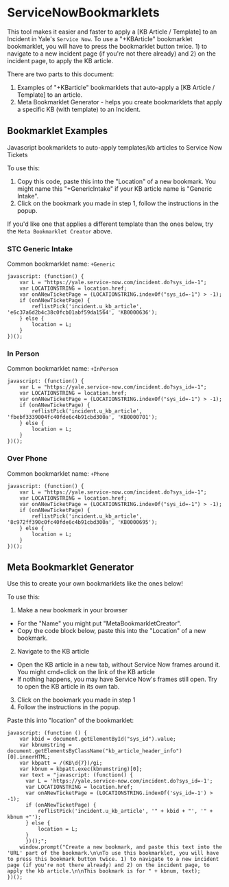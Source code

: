 # ServiceNowBookmarklets

This tool makes it easier and faster to apply a [KB Article / Template] to an Incident in Yale's `Service Now`. To use a "+KBArticle" bookmarklet bookmarklet, you will have to press the bookmarklet button twice. 1) to navigate to a new incident page (if you're not there already) and 2) on the incident page, to apply the KB article.

There are two parts to this document:

1. Examples of "+KBarticle" bookmarklets that auto-apply a [KB Article / Template] to an article.
2. Meta Bookmarklet Generator - helps you create bookmarklets that apply a specific KB (with template) to an Incident.


## Bookmarklet Examples
Javascript bookmarklets to auto-apply templates/kb articles to Service Now Tickets

To use this:

1. Copy this code, paste this into the "Location" of a new bookmark. You might name this "+GenericIntake" if your KB article name is "Generic Intake".
2. Click on the bookmark you made in step 1, follow the instructions in the popup.

If you'd like one that applies a different template than the ones below, try the `Meta Bookmarklet Creator` above.

### STC Generic Intake

Common bookmarklet name: `+Generic`

```
javascript: (function() {
    var L = "https://yale.service-now.com/incident.do?sys_id=-1";
    var LOCATIONSTRING = location.href;
    var onANewTicketPage = (LOCATIONSTRING.indexOf("sys_id=-1") > -1);
    if (onANewTicketPage) {
        reflistPick('incident.u_kb_article', 'e6c37a6d2b4c38c0fcb01abf59da1564', 'KB0000636');
    } else {
        location = L;
    }
})();
```

### In Person

Common bookmarklet name: `+InPerson`

```
javascript: (function() {
    var L = "https://yale.service-now.com/incident.do?sys_id=-1";
    var LOCATIONSTRING = location.href;
    var onANewTicketPage = (LOCATIONSTRING.indexOf("sys_id=-1") > -1);
    if (onANewTicketPage) {
        reflistPick('incident.u_kb_article', 'fbebf3339004fc40fde6c4b91cbd300a', 'KB0000701');
    } else {
        location = L;
    }
})();
```
### Over Phone
Common bookmarklet name: `+Phone`

```
javascript: (function() {
    var L = "https://yale.service-now.com/incident.do?sys_id=-1";
    var LOCATIONSTRING = location.href;
    var onANewTicketPage = (LOCATIONSTRING.indexOf("sys_id=-1") > -1);
    if (onANewTicketPage) {
        reflistPick('incident.u_kb_article', '8c972ff390c0fc40fde6c4b91cbd300a', 'KB0000695');
    } else {
        location = L;
    }
})();
```

## Meta Bookmarklet Generator
Use this to create your own bookmarklets like the ones below!

To use this:

1. Make a new bookmark in your browser
  - For the "Name" you might put "MetaBookmarkletCreator".
  - Copy the code block below, paste this into the "Location" of a new bookmark.
2. Navigate to the KB article
  - Open the KB article in a new tab, without Service Now frames around it. You might cmd+click on the link of the KB article
  - If nothing happens, you may have Service Now's frames still open. Try to open the KB article in its own tab.
3. Click on the bookmark you made in step 1
4. Follow the instructions in the popup.


Paste this into "location" of the bookmarklet:

```
javascript: (function () {
    var kbid = document.getElementById("sys_id").value;
    var kbnumstring = document.getElementsByClassName("kb_article_header_info")[0].innerHTML;
    var kbpatt = /(KB\d{7})/gi;
    var kbnum = kbpatt.exec(kbnumstring)[0];
    var text = "javascript: (function() {
      var L = 'https://yale.service-now.com/incident.do?sys_id=-1';
      var LOCATIONSTRING = location.href;
      var onANewTicketPage = (LOCATIONSTRING.indexOf('sys_id=-1') > -1);
      if (onANewTicketPage) {
          reflistPick('incident.u_kb_article', '" + kbid + "', '" + kbnum +"');
      } else {
          location = L;
      }
      })();";
    window.prompt("Create a new bookmark, and paste this text into the 'URL' part of the bookmark.\n\nTo use this bookmarklet, you will have to press this bookmark button twice. 1) to navigate to a new incident page (if you're not there already) and 2) on the incident page, to apply the kb article.\n\nThis bookmark is for " + kbnum, text);
})();
```
